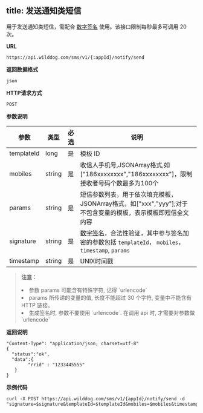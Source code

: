 
title: 发送通知类短信
---

用于发送通知类短信，需配合 [数字签名](/guide/sms/signature.html#生成数字签名的方法) 使用。该接口限制每秒最多可调用 20 次。

**URL**

```
https://api.wilddog.com/sms/v1/{:appId}/notify/send
```
**返回数据格式**

```
json
```

**HTTP请求方式**    

```
POST    
```

**参数说明**

|参数           |类型           |必选       |说明|
|--------------|--------------|----------|---|
|templateId     |long            |是         |模板 ID|
|mobiles          |string         |是         |收信人手机号,JSONArray格式,如["186xxxxxxxx","186xxxxxxxx"]，限制接收者号码个数最多为100个|
|params           |string         |是         |短信参数列表，用于依次填充模板，JSONArray格式，如["xxx","yyy"];对于不包含变量的模板，表示模板即短信全文内容|
|signature      |string         |是         |[数字签名](/guide/sms/signature.html#生成数字签名的方法)，合法性验证，其中参与签名加密的参数包括 `templateId`， `mobiles`，`timestamp`, `params`|
|timestamp      |string         |是         |UNIX时间戳|

<blockquote class="warning">
  <p><strong>注意：</strong></p>
  <li>参数 params 可能含有特殊字符, 记得 `urlencode`</li>
  <li>params 所传递的变量的值, 长度不能超过 30 个字符, 变量中不能含有 HTTP 链接。</li>
   <li>生成签名时, 参数不要使用 `urlencode`. 在调用 api 时, 才需要对参数做 `urlencode`
</li>
</blockquote>

**返回说明**

```
"Content-Type": "application/json; charset=utf-8"
{
  "status":"ok",
  "data":{
        "rrid" : "1233445555"
   }
}
```

**示例代码**

```
curl -X POST https://api.wilddog.com/sms/v1/{appId}/notify/send -d "signature=$signature&templateId=$templateId&mobiles=$mobiles&timestamp=$timestamp&params=$params"
```
